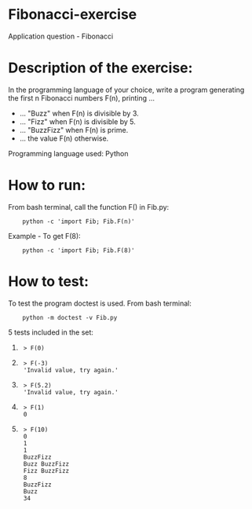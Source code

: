 # Fibonacci-exercise
Application question - Fibonacci

# Description of the exercise:
In the programming language of your choice, write a program 
generating the first n Fibonacci numbers F(n), printing ...
- ... "Buzz" when F(n) is divisible by 3.
- ... "Fizz" when F(n) is divisible by 5.
- ... "BuzzFizz" when F(n) is prime.
- ... the value F(n) otherwise.

Programming language used: Python

# How to run:
From bash terminal, call the function F() in Fib.py:

        python -c 'import Fib; Fib.F(n)'

Example - To get F(8):

        python -c 'import Fib; Fib.F(8)'

# How to test:
To test the program doctest is used. From bash terminal:

        python -m doctest -v Fib.py
        
5 tests included in the set:

1.      > F(0)

2.      > F(-3)
        'Invalid value, try again.'

3.      > F(5.2)
        'Invalid value, try again.'

4.      > F(1)
        0

5.      > F(10)
        0
        1
        1
        BuzzFizz
        Buzz BuzzFizz
        Fizz BuzzFizz
        8
        BuzzFizz
        Buzz
        34

